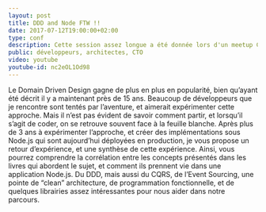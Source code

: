 ```yaml
---
layout: post
title: DDD and Node FTW !!
date: 2017-07-12T19:00:00+02:00
type: conf
description: Cette session assez longue a été donnée lors d'un meetup Codeurs en Seine à Rouen, à l'été 2017, pour montrer un retour d'expérience d'une implémentation de patterns tactiques de DDD en Node.js.
public: développeurs, architectes, CTO
video: youtube
youtube-id: nc2eOL1Od98
---
```


Le Domain Driven Design gagne de plus en plus en popularité, bien qu’ayant été décrit il y a maintenant près de 15 ans. Beaucoup de développeurs que je rencontre sont tentés par l’aventure, et aimerait expérimenter cette approche. Mais il n’est pas évident de savoir comment partir, et lorsqu’il s’agit de coder, on se retrouve souvent face à la feuille blanche. Après plus de 3 ans à expérimenter l’approche, et créer des implémentations sous Node.js qui sont aujourd’hui déployées en production, je vous propose un retour d’expérience, et une synthèse de cette expérience. Ainsi, vous pourrez comprendre la corrélation entre les concepts présentés dans les livres qui abordent le sujet, et comment ils prennent vie dans une application Node.js. Du DDD, mais aussi du CQRS, de l’Event Sourcing, une pointe de “clean” architecture, de programmation fonctionnelle, et de quelques librairies assez intéressantes pour nous aider dans notre parcours.
